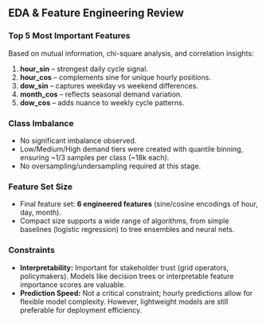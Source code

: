 ## EDA & Feature Engineering Review

### Top 5 Most Important Features
Based on mutual information, chi-square analysis, and correlation insights:
1. **hour_sin** – strongest daily cycle signal.  
2. **hour_cos** – complements sine for unique hourly positions.  
3. **dow_sin** – captures weekday vs weekend differences.  
4. **month_cos** – reflects seasonal demand variation.  
5. **dow_cos** – adds nuance to weekly cycle patterns.  

### Class Imbalance
- No significant imbalance observed.  
- Low/Medium/High demand tiers were created with quantile binning, ensuring ~1/3 samples per class (~18k each).  
- No oversampling/undersampling required at this stage.  

### Feature Set Size
- Final feature set: **6 engineered features** (sine/cosine encodings of hour, day, month).  
- Compact size supports a wide range of algorithms, from simple baselines (logistic regression) to tree ensembles and neural nets.  

### Constraints
- **Interpretability:** Important for stakeholder trust (grid operators, policymakers). Models like decision trees or interpretable feature importance scores are valuable.  
- **Prediction Speed:** Not a critical constraint; hourly predictions allow for flexible model complexity. However, lightweight models are still preferable for deployment efficiency.  